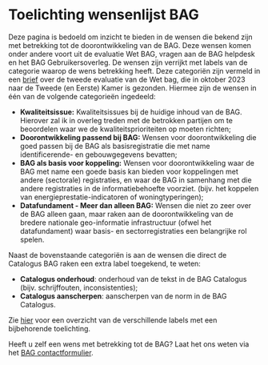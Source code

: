 # Toelichting wensenlijst BAG

Deze pagina is bedoeld om inzicht te bieden in de wensen die bekend zijn met betrekking tot de doorontwikkeling van de BAG. Deze wensen komen onder andere voort uit de evaluatie Wet BAG, vragen aan de BAG helpdesk en het BAG Gebruikersoverleg. De wensen zijn verrijkt met labels van de categorie waarop de wens betrekking heeft. Deze categoriën zijn vermeld in een [brief](https://www.rijksoverheid.nl/ministeries/ministerie-van-binnenlandse-zaken-en-koninkrijksrelaties/documenten/kamerstukken/2023/10/02/kamerbrief-tk-evaluatie-wet-basisregistratie-adressen-en-gebouwen) over de tweede evaluatie van de Wet bag, die in oktober 2023 naar de Tweede (en Eerste) Kamer is gezonden. Hiermee zijn de wensen in één van de volgende categorieën ingedeeld:

- **Kwaliteitsissue:** Kwaliteitsissues bij de huidige inhoud van de BAG. Hierover zal ik in overleg treden met de betrokken partijen om te beoordelen waar we de kwaliteitsprioriteiten op moeten richten;
- **Doorontwikkeling passend bij BAG:** Wensen voor doorontwikkeling die goed passen bij de BAG als basisregistratie die met name identificerende- en gebouwgegevens bevatten;
- **BAG als basis voor koppeling:** Wensen voor doorontwikkeling waar de BAG met name een goede basis kan bieden voor koppelingen met andere (sectorale) registraties, en waar de BAG in samenhang met die andere registraties in de informatiebehoefte voorziet. (bijv. het koppelen van energieprestatie-indicatoren of woningtyperingen);
- **Datafundament - Meer dan alleen BAG:** Wensen die niet zo zeer over de BAG alleen gaan, maar raken aan de doorontwikkeling van de bredere nationale geo-informatie infrastructuur (ofwel het datafundament) waar basis- en sectorregistraties een belangrijke rol spelen.

Naast de bovenstaande categoriën is aan de wensen die direct de Catalogus BAG raken een extra label toegekend, te weten: 
- **Catalogus onderhoud**: onderhoud van de tekst in de BAG Catalogus (bijv. schrijffouten, inconsistenties);
- **Catalogus aanscherpen**: aanscherpen van de norm in de BAG Catalogus.

Zie [hier](https://github.com/imbag/wensen/labels) voor een overzicht van de verschillende labels met een bijbehorende toelichting.

Heeft u zelf een wens met betrekking tot de BAG? Laat het ons weten via het [BAG contactformulier](https://formulieren.kadaster.nl/contact_bag).
